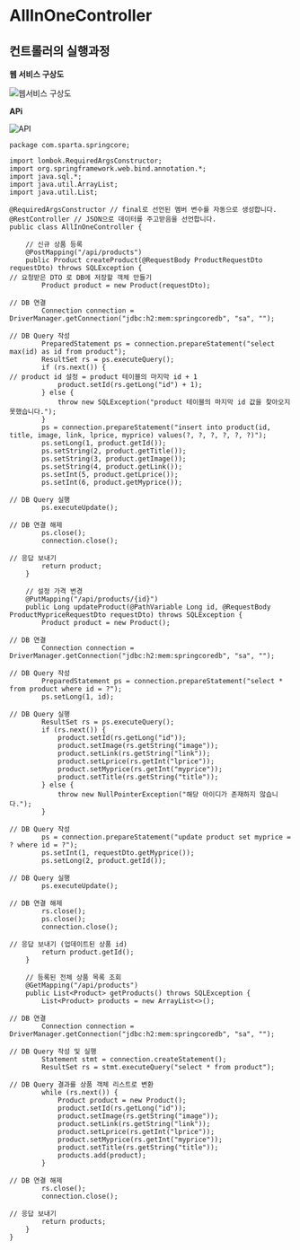 # AllInOneController

## 컨트롤러의 실행과정

**웹 서비스 구상도**

![웹서비스 구상도](https://teamsparta.notion.site/image/https%3A%2F%2Fs3-us-west-2.amazonaws.com%2Fsecure.notion-static.com%2Ff5c4f4e1-3f42-4814-9eee-dfd1aaa877fa%2FUntitled.png?table=block&id=33a9760e-823e-4587-83fa-35e79adbbcbf&spaceId=83c75a39-3aba-4ba4-a792-7aefe4b07895&width=2000&userId=&cache=v2)

**APi**

![API](https://teamsparta.notion.site/image/https%3A%2F%2Fs3-us-west-2.amazonaws.com%2Fsecure.notion-static.com%2Fc2d72de9-9239-4a54-95b6-0b9bc312b5ba%2FUntitled.png?table=block&id=a95b0a27-fac7-402d-b37c-ab886db03c4a&spaceId=83c75a39-3aba-4ba4-a792-7aefe4b07895&width=1340&userId=&cache=v2)


    package com.sparta.springcore;

    import lombok.RequiredArgsConstructor;
    import org.springframework.web.bind.annotation.*;
    import java.sql.*;
    import java.util.ArrayList;
    import java.util.List;

    @RequiredArgsConstructor // final로 선언된 멤버 변수를 자동으로 생성합니다.
    @RestController // JSON으로 데이터를 주고받음을 선언합니다.
    public class AllInOneController {

        // 신규 상품 등록
        @PostMapping("/api/products")
        public Product createProduct(@RequestBody ProductRequestDto requestDto) throws SQLException {
    // 요청받은 DTO 로 DB에 저장할 객체 만들기
            Product product = new Product(requestDto);

    // DB 연결
            Connection connection = DriverManager.getConnection("jdbc:h2:mem:springcoredb", "sa", "");

    // DB Query 작성
            PreparedStatement ps = connection.prepareStatement("select max(id) as id from product");
            ResultSet rs = ps.executeQuery();
            if (rs.next()) {
    // product id 설정 = product 테이블의 마지막 id + 1
                product.setId(rs.getLong("id") + 1);
            } else {
                throw new SQLException("product 테이블의 마지막 id 값을 찾아오지 못했습니다.");
            }
            ps = connection.prepareStatement("insert into product(id, title, image, link, lprice, myprice) values(?, ?, ?, ?, ?, ?)");
            ps.setLong(1, product.getId());
            ps.setString(2, product.getTitle());
            ps.setString(3, product.getImage());
            ps.setString(4, product.getLink());
            ps.setInt(5, product.getLprice());
            ps.setInt(6, product.getMyprice());

    // DB Query 실행
            ps.executeUpdate();

    // DB 연결 해제
            ps.close();
            connection.close();

    // 응답 보내기
            return product;
        }

        // 설정 가격 변경
        @PutMapping("/api/products/{id}")
        public Long updateProduct(@PathVariable Long id, @RequestBody ProductMypriceRequestDto requestDto) throws SQLException {
            Product product = new Product();

    // DB 연결
            Connection connection = DriverManager.getConnection("jdbc:h2:mem:springcoredb", "sa", "");

    // DB Query 작성
            PreparedStatement ps = connection.prepareStatement("select * from product where id = ?");
            ps.setLong(1, id);

    // DB Query 실행
            ResultSet rs = ps.executeQuery();
            if (rs.next()) {
                product.setId(rs.getLong("id"));
                product.setImage(rs.getString("image"));
                product.setLink(rs.getString("link"));
                product.setLprice(rs.getInt("lprice"));
                product.setMyprice(rs.getInt("myprice"));
                product.setTitle(rs.getString("title"));
            } else {
                throw new NullPointerException("해당 아이디가 존재하지 않습니다.");
            }

    // DB Query 작성
            ps = connection.prepareStatement("update product set myprice = ? where id = ?");
            ps.setInt(1, requestDto.getMyprice());
            ps.setLong(2, product.getId());

    // DB Query 실행
            ps.executeUpdate();

    // DB 연결 해제
            rs.close();
            ps.close();
            connection.close();

    // 응답 보내기 (업데이트된 상품 id)
            return product.getId();
        }

        // 등록된 전체 상품 목록 조회
        @GetMapping("/api/products")
        public List<Product> getProducts() throws SQLException {
            List<Product> products = new ArrayList<>();

    // DB 연결
            Connection connection = DriverManager.getConnection("jdbc:h2:mem:springcoredb", "sa", "");

    // DB Query 작성 및 실행
            Statement stmt = connection.createStatement();
            ResultSet rs = stmt.executeQuery("select * from product");

    // DB Query 결과를 상품 객체 리스트로 변환
            while (rs.next()) {
                Product product = new Product();
                product.setId(rs.getLong("id"));
                product.setImage(rs.getString("image"));
                product.setLink(rs.getString("link"));
                product.setLprice(rs.getInt("lprice"));
                product.setMyprice(rs.getInt("myprice"));
                product.setTitle(rs.getString("title"));
                products.add(product);
            }

    // DB 연결 해제
            rs.close();
            connection.close();

    // 응답 보내기
            return products;
        }
    }
